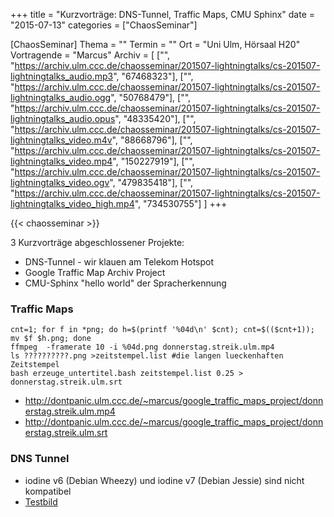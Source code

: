 +++
title = "Kurzvorträge: DNS-Tunnel, Traffic Maps, CMU Sphinx"
date = "2015-07-13"
categories = ["ChaosSeminar"]

[ChaosSeminar]
Thema = ""
Termin = ""
Ort = "Uni Ulm, Hörsaal H20"
Vortragende = "Marcus"
Archiv = [
	["", "https://archiv.ulm.ccc.de/chaosseminar/201507-lightningtalks/cs-201507-lightningtalks_audio.mp3", "67468323"],
	["", "https://archiv.ulm.ccc.de/chaosseminar/201507-lightningtalks/cs-201507-lightningtalks_audio.ogg", "50768479"],
	["", "https://archiv.ulm.ccc.de/chaosseminar/201507-lightningtalks/cs-201507-lightningtalks_audio.opus", "48335420"],
	["", "https://archiv.ulm.ccc.de/chaosseminar/201507-lightningtalks/cs-201507-lightningtalks_video.m4v", "88668796"],
	["", "https://archiv.ulm.ccc.de/chaosseminar/201507-lightningtalks/cs-201507-lightningtalks_video.mp4", "150227919"],
	["", "https://archiv.ulm.ccc.de/chaosseminar/201507-lightningtalks/cs-201507-lightningtalks_video.ogv", "479835418"],
	["", "https://archiv.ulm.ccc.de/chaosseminar/201507-lightningtalks/cs-201507-lightningtalks_video_high.mp4", "734530755"]
	]
+++

{{< chaosseminar >}}

3 Kurzvorträge abgeschlossener Projekte:

- DNS-Tunnel - wir klauen am Telekom Hotspot
- Google Traffic Map Archiv Project
- CMU-Sphinx "hello world" der Spracherkennung

### Traffic Maps

```
cnt=1; for f in *png; do h=$(printf '%04d\n' $cnt); cnt=$(($cnt+1)); mv $f $h.png; done
ffmpeg  -framerate 10 -i %04d.png donnerstag.streik.ulm.mp4
ls ??????????.png >zeitstempel.list #die langen lueckenhaften Zeitstempel
bash erzeuge_untertitel.bash zeitstempel.list 0.25 > donnerstag.streik.ulm.srt
```

- http://dontpanic.ulm.ccc.de/~marcus/google_traffic_maps_project/donnerstag.streik.ulm.mp4
- http://dontpanic.ulm.ccc.de/~marcus/google_traffic_maps_project/donnerstag.streik.ulm.srt

### DNS Tunnel

- iodine v6 (Debian Wheezy) und iodine v7 (Debian Jessie) sind nicht kompatibel
- [Testbild](http://dontpanic.ulm.ccc.de/~marcus/dns_tunnel_project/netzwerkdiagramm.dnstunnel.png)

